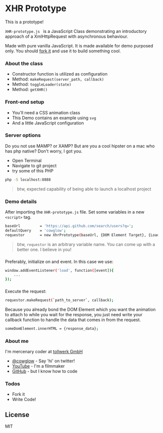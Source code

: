 # XHR Prototype

This is a prototype!

`XHR-prototype.js ` is a JavaScript Class demonstrating an introductory approach of a XmlHttpRequest with asynchronous 
behaviour.


Made with pure vanilla JavaScript.
It is made available for demo purposed only. You should [fork it](https://github.com/cowglow/XHR-Prototype) and use it 
to build something cool.


### About the class
  - Constructor function is utilized as configuration
  - Method: `makeRequest(server_path, callback)`
  - Method: `toggleLoader(state)`
  - Method: `getXHR()`

### Front-end setup
  - You'll need a CSS animation class
  - This Demo contains an example using `svg`
  - And a little JavaScript configuration

### Server options
Do you not use MAMP? or XAMP? But are you a cool hipster on a mac who has php native?
Don't worry, I got you. 
  - Open Terminal
  - Navigate to git project
  - try some of this PHP
  
  ```sh
  php -S localhost:8888
  ```
 > btw, expected capability of being able to launch a localhost project



### Demo details

After importing the `XHR-prototype.js` file. Set some variables in a new `<script>` tag.

```sh
baseUrl         = 'https://api.github.com/search/users?q=';
defaultQuery    = 'cowglow';
requestor       = new XhrPrototype(baseUrl, {DOM Element Target}, {Loading Animation CSS Class});
```

> btw, `requestor` is an arbitrary variable name. You can come up with a better one. I believe in you! 

###
###

Preferably, initialize on and event. In this case we use:
```sh
window.addEventListener('load', function([event]){
    ...
});
```

###
###

Execute the request:
```sh
requestor.makeRequest(`path_to_server`, callback);
```
Because you already bond the DOM Element which you want the animation to attach to while you wait for the response, you 
just need write your callback function to handle the data that comes in from the request.

```sh
someDomElement.innerHTML = {response_data};
```

### About me

I'm mercenary coder at [tollwerk GmbH](https://github.com/tollwerk)

* [@cowglow](https://twitter.com/cowglow) - Say 'hi' on twitter!
* [YouTube](https://youtube.com/c/cowglow) - I'm a filmmaker
* [GitHub](https://github.com/cowglow) - but I know how to code


### Todos

 - Fork it
 - Write Code!

License
----

MIT
